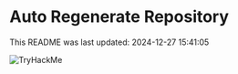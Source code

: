 # Auto Regenerate Repository

This README was last updated: 2024-12-27 15:41:05

 ![TryHackMe](https://tryhackme.com/badge/533634)
